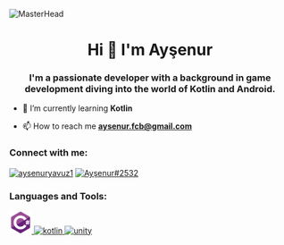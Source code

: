  ![MasterHead]([https://pbs.twimg.com/media/F0zpudhagAEbVyh?format=jpg&name=large](https://i.pinimg.com/originals/2d/1a/89/2d1a89d4524e87b72320022991cc8c79.gif))
<h1 align="center">Hi 👾 I'm Ayşenur</h1>
<h3 align="center">I'm a passionate developer with a background in game development diving into the world of Kotlin and Android.</h3>

- 🌱 I’m currently learning **Kotlin**

- 📫 How to reach me **aysenur.fcb@gmail.com**

<h3 align="left">Connect with me:</h3>
<p align="left">
<a href="https://linkedin.com/in/aysenuryavuz1" target="blank"><img align="center" src="https://raw.githubusercontent.com/rahuldkjain/github-profile-readme-generator/master/src/images/icons/Social/linked-in-alt.svg" alt="aysenuryavuz1" height="30" width="40" /></a>
<a href="https://discord.gg/Ayşenur#2532" target="blank"><img align="center" src="https://raw.githubusercontent.com/rahuldkjain/github-profile-readme-generator/master/src/images/icons/Social/discord.svg" alt="Ayşenur#2532" height="30" width="40" /></a>
</p>

<h3 align="left">Languages and Tools:</h3>
<p align="left"> <a href="https://www.w3schools.com/cs/" target="_blank" rel="noreferrer"> <img src="https://raw.githubusercontent.com/devicons/devicon/master/icons/csharp/csharp-original.svg" alt="csharp" width="40" height="40"/> </a> <a href="https://kotlinlang.org" target="_blank" rel="noreferrer"> <img src="https://www.vectorlogo.zone/logos/kotlinlang/kotlinlang-icon.svg" alt="kotlin" width="40" height="40"/> </a> <a href="https://unity.com/" target="_blank" rel="noreferrer"> <img src="https://www.vectorlogo.zone/logos/unity3d/unity3d-icon.svg" alt="unity" width="40" height="40"/> </a> </p>


<!--
**blaugranaa/blaugranaa** is a ✨ _special_ ✨ repository because its `README.md` (this file) appears on your GitHub profile.

Here are some ideas to get you started:

- 🔭 I’m currently working on ...
- 🌱 I’m currently learning ...
- 👯 I’m looking to collaborate on ...
- 🤔 I’m looking for help with ...
- 💬 Ask me about ...
- 📫 How to reach me: ...
- 😄 Pronouns: ...
- ⚡ Fun fact: ...
-->
